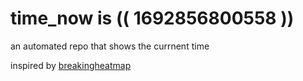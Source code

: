# time_now is (( 1692856800558 ))

an automated repo that shows the currnent time

inspired by [breakingheatmap](https://github.com/breakingheatmap/breakingheatmap)